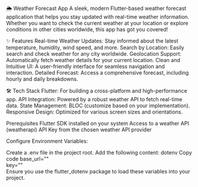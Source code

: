 🌦 Weather Forecast App
A sleek, modern Flutter-based weather forecast application that helps you stay updated with real-time weather information. Whether you want to check the current weather at your location or explore conditions in other cities worldwide, this app has got you covered!

✨ Features
Real-time Weather Updates: Stay informed about the latest temperature, humidity, wind speed, and more.
Search by Location: Easily search and check weather for any city worldwide.
Geolocation Support: Automatically fetch weather details for your current location.
Clean and Intuitive UI: A user-friendly interface for seamless navigation and interaction.
Detailed Forecast: Access a comprehensive forecast, including hourly and daily breakdowns.

🛠️ Tech Stack
Flutter: For building a cross-platform and high-performance app.
API Integration: Powered by a robust weather API to fetch real-time data.
State Management: BLOC (customize based on your implementation).
Responsive Design: Optimized for various screen sizes and orientations.

Prerequisites
Flutter SDK installed on your system
Access to a weather API (weatherapi)
API Key from the chosen weather API provider

Configure Environment Variables:

Create a .env file in the project root.
Add the following content:
dotenv
Copy code
base_url=""  
key=""  
Ensure you use the flutter_dotenv package to load these variables into your project.